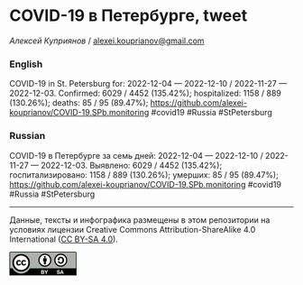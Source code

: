 COVID-19 в Петербурге, tweet
============================

*Алексей Куприянов* /
<a href="mailto:alexei.kouprianov@gmail.com" class="email">alexei.kouprianov@gmail.com</a>

### English

COVID-19 in St. Petersburg for: 2022-12-04 — 2022-12-10 / 2022-11-27 —
2022-12-03. Сonfirmed: 6029 / 4452 (135.42%); hospitalized: 1158 / 889
(130.26%); deaths: 85 / 95 (89.47%);
<a href="https://github.com/alexei-kouprianov/COVID-19.SPb.monitoring" class="uri">https://github.com/alexei-kouprianov/COVID-19.SPb.monitoring</a>
\#covid19 \#Russia \#StPetersburg

### Russian

COVID-19 в Петербурге за семь дней: 2022-12-04 — 2022-12-10 / 2022-11-27
— 2022-12-03. Выявлено: 6029 / 4452 (135.42%); госпитализировано: 1158 /
889 (130.26%); умерших: 85 / 95 (89.47%);
<a href="https://github.com/alexei-kouprianov/COVID-19.SPb.monitoring" class="uri">https://github.com/alexei-kouprianov/COVID-19.SPb.monitoring</a>
\#covid19 \#Russia \#StPetersburg

------------------------------------------------------------------------

Данные, тексты и инфографика размещены в этом репозитории на условиях
лицензии Creative Commons Attribution-ShareAlike 4.0 International ([CC
BY-SA 4.0](https://creativecommons.org/licenses/by-sa/4.0/)).

![](../misc/CC-BY-SA-icon.png "CC-BY-SA")
